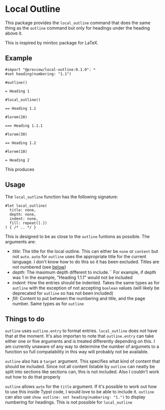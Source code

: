 # Local Outline

This package provides the `local_outline` command that does the same thing as the `outline` command but only for headings under the heading above it.

This is inspired by minitoc package for LaTeX.

## Example

```typst
#import "@preview/local-outline:0.1.0": *
#set heading(numbering: "1.1")

#outline()

= Heading 1

#local_outline()

== Heading 1.1

#lorem(20)

=== Heading 1.1.1

#lorem(30)

== Heading 1.2

#lorem(10)

= Heading 2

```

This produces

## Usage

The `local_outline` function has the following signature:

```typst
#let local_outline(
  title: none,
  depth: none,
  indent: none,
  fill: repeat([.])
) { /* .. */ }
```

This is designed to be as close to the `outline` funtions as possible. The arguments are:

- *title*: The title for the local outline. This can either be `none` or `content` but not `auto`. `auto` for `outline` uses the appropriate title for the current language. I don't know how to do this so it has been excluded. Titles are not numbered (see [below](#things-to-do))
- *depth*: The maximum depth different to include.`` For example, if depth was 1 in the example, "Heading 1.1.1" would not be included
- *indent*: How the entries should be indented. Takes the same types as for `outline` with the exception of not accepting `boolean` values (will likely be deprecated for `outline` so has not been included)
- *fill*: Content to put between the numbering and title, and the page number. Same types as for `outline`

## Things to do

`outline` uses `outline.entry` to format entries. `local_outline` does not have that at the moment. It's also importan to note that `outline.entry` can take either one or five arguments and is treated differently depending on this. I am currently unaware of any way to determine the number of argumets to a function so full compatability in this way will probably not be available.

`outline` also has a `target` argument. This specifies what kind of content that should be included. Since not all content listable by `outline` can neatly be split into sections like sections can, this is not included. Also I couldn't work out how to do that properly

`outline` allows `auto` for the `title` argument. If it's possible to work out how to use this inside Typst code, I would love to be able to include it. `outline` can also use `show outline: set heading(numbering: "1.")` to display numbering for headings. This is not possible for `local_outline` 


